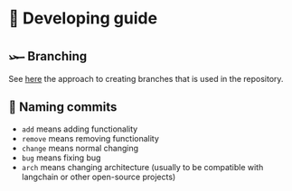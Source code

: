 # 🌱 Developing guide

## 𓆱 Branching
See [here](https://nvie.com/posts/a-successful-git-branching-model/) the approach to creating branches that is used in the repository.

## 💎 Naming commits
+ `add` means adding functionality
+ `remove` means removing functionality
+ `change` means normal changing
+ `bug` means fixing bug
+ `arch` means changing architecture (usually to be compatible with langchain or other open-source projects)